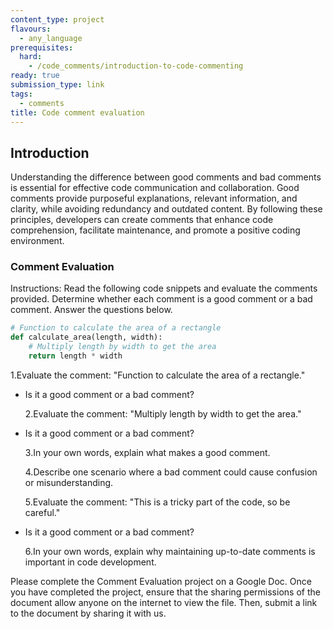 ```yaml
---
content_type: project
flavours:
  - any_language
prerequisites:
  hard:
    - /code_comments/introduction-to-code-commenting
ready: true
submission_type: link
tags:
  - comments
title: Code comment evaluation
---
```


## Introduction

Understanding the difference between good comments and bad comments is essential for effective code communication and collaboration. Good comments provide purposeful explanations, relevant information, and clarity, while avoiding redundancy and outdated content. By following these principles, developers can create comments that enhance code comprehension, facilitate maintenance, and promote a positive coding environment.

### Comment Evaluation

Instructions: Read the following code snippets and evaluate the comments provided. Determine whether each comment is a good comment or a bad comment. Answer the questions below.

```python
# Function to calculate the area of a rectangle
def calculate_area(length, width):
    # Multiply length by width to get the area
    return length * width

```

1.Evaluate the comment: "Function to calculate the area of a rectangle."

- Is it a good comment or a bad comment?

  2.Evaluate the comment: "Multiply length by width to get the area."

- Is it a good comment or a bad comment?

  3.In your own words, explain what makes a good comment.

  4.Describe one scenario where a bad comment could cause confusion or misunderstanding.

  5.Evaluate the comment: "This is a tricky part of the code, so be careful."

- Is it a good comment or a bad comment?

  6.In your own words, explain why maintaining up-to-date comments is important in code development.

Please complete the Comment Evaluation project on a Google Doc. Once you have completed the project, ensure that the sharing permissions of the document allow anyone on the internet to view the file. Then, submit a link to the document by sharing it with us.
